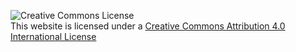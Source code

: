 ![Creative Commons License](https://i.creativecommons.org/l/by/4.0/88x31.png)  
This website is licensed under a [Creative Commons Attribution 4.0 International License](http://creativecommons.org/licenses/by/4.0/)
